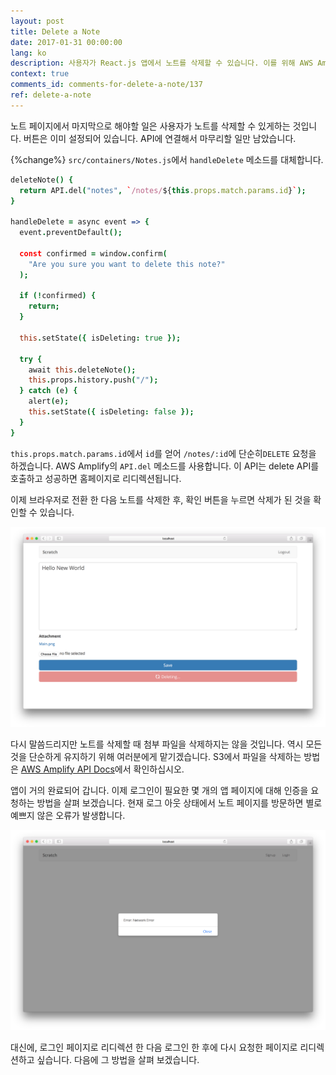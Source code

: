 ```yaml
---
layout: post
title: Delete a Note
date: 2017-01-31 00:00:00
lang: ko 
description: 사용자가 React.js 앱에서 노트를 삭제할 수 있습니다. 이를 위해 AWS Amplify를 사용하여 serverless 백앤드 API에 DELETE 요청을 할 것입니다. 
context: true
comments_id: comments-for-delete-a-note/137
ref: delete-a-note
---
```


노트 페이지에서 마지막으로 해야할 일은 사용자가 노트를 삭제할 수 있게하는 것입니다. 버튼은 이미 설정되어 있습니다. API에 연결해서 마무리할 일만 남았습니다.

{%change%}  `src/containers/Notes.js`에서 `handleDelete` 메소드를 대체합니다.

``` coffee
deleteNote() {
  return API.del("notes", `/notes/${this.props.match.params.id}`);
}

handleDelete = async event => {
  event.preventDefault();

  const confirmed = window.confirm(
    "Are you sure you want to delete this note?"
  );

  if (!confirmed) {
    return;
  }

  this.setState({ isDeleting: true });

  try {
    await this.deleteNote();
    this.props.history.push("/");
  } catch (e) {
    alert(e);
    this.setState({ isDeleting: false });
  }
}
```

`this.props.match.params.id`에서 `id`를 얻어 `/notes/:id`에 단순히`DELETE` 요청을 하겠습니다. AWS Amplify의 `API.del` 메소드를 사용합니다. 이 API는 delete API를 호출하고 성공하면 홈페이지로 리디렉션됩니다.

이제 브라우저로 전환 한 다음 노트를 삭제한 후, 확인 버튼을 누르면 삭제가 된 것을 확인할 수 있습니다.

![노트 페이지 삭제하기 화면](/assets/note-page-deleting.png)

다시 말씀드리지만 노트를 삭제할 때 첨부 파일을 삭제하지는 않을 것입니다. 역시 모든 것을 단순하게 유지하기 위해 여러분에게 맡기겠습니다. S3에서 파일을 삭제하는 방법은 [AWS Amplify API Docs](https://aws.github.io/aws-amplify/api/classes/storageclass.html#remove)에서 확인하십시오.

앱이 거의 완료되어 갑니다. 이제 로그인이 필요한 몇 개의 앱 페이지에 대해 인증을 요청하는 방법을 살펴 보겠습니다. 현재 로그 아웃 상태에서 노트 페이지를 방문하면 별로 예쁘지 않은 오류가 발생합니다.

![로그 아웃 상태에서 노트 페이지 에러 화면](/assets/note-page-logged-out-error.png)

대신에, 로그인 페이지로 리디렉션 한 다음 로그인 한 후에 다시 요청한 페이지로 리디렉션하고 싶습니다. 다음에 그 방법을 살펴 보겠습니다. 
